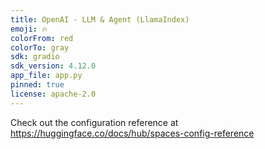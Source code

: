 ```yaml
---
title: OpenAI - LLM & Agent (LlamaIndex)
emoji: 🔥
colorFrom: red
colorTo: gray
sdk: gradio
sdk_version: 4.12.0
app_file: app.py
pinned: true
license: apache-2.0
---
```


Check out the configuration reference at https://huggingface.co/docs/hub/spaces-config-reference
